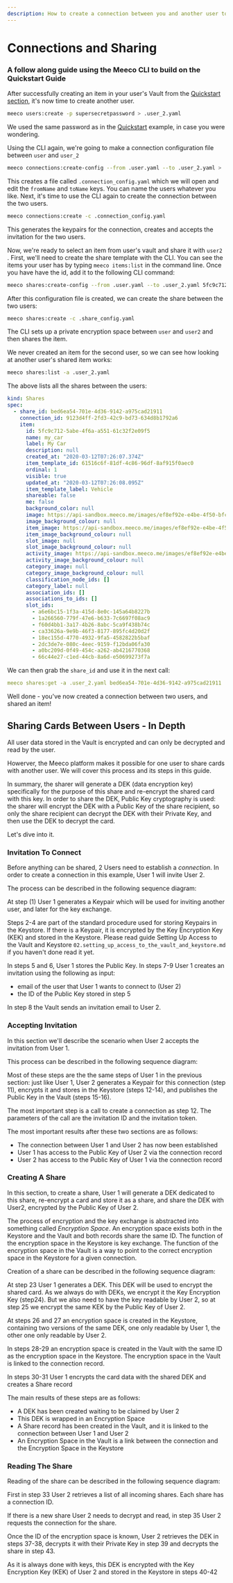 ```yaml
---
description: How to create a connection between you and another user to share data
---
```


# Connections and Sharing

### A follow along guide using the Meeco CLI to build on the Quickstart Guide

After successfully creating an item in your user's Vault from the [Quickstart section](../getting-started/quickstart.md), it's now time to create another user.

```bash
meeco users:create -p supersecretpassword > .user_2.yaml
```

We used the same password as in the [Quickstart](../getting-started/quickstart.md) example, in case you were wondering.

Using the CLI again, we're going to make a connection configuration file between `user` and `user_2`

```bash
meeco connections:create-config --from .user.yaml --to .user_2.yaml > .connection_config.yaml
```

This creates a file called `.connection_config.yaml` which we will open and edit the `fromName` and `toName` keys. You can name the users whatever you like. Next, it's time to use the CLI again to create the connection between the two users.

```bash
meeco connections:create -c .connection_config.yaml
```

This generates the keypairs for the connection, creates and accepts the invitation for the two users.

Now, we're ready to select an item from user's vault and share it with `user2` . First, we'll need to create the share template with the CLI. You can see the items your user has by typing `meeco items:list` in the command line. Once you have have the id, add it to the following CLI command:

```bash
meeco shares:create-config --from .user.yaml --to .user_2.yaml 5fc9c712-5abe-4f6a-a551-61c32f2e09f5 > .share_config.yaml
```

After this configuration file is created, we can create the share between the two users:

```bash
meeco shares:create -c .share_config.yaml
```

The CLI sets up a private encryption space between `user` and `user2` and then shares the item.

We never created an item for the second user, so we can see how looking at another user's shared item works:

```bash
meeco shares:list -a .user_2.yaml
```

The above lists all the shares between the users:

```yaml
kind: Shares
spec:
  - share_id: bed6ea54-701e-4d36-9142-a975cad21911
    connection_id: 9123d4ff-2fd3-42c9-bd73-634d8b1792a6
    item:
      id: 5fc9c712-5abe-4f6a-a551-61c32f2e09f5
      name: my_car
      label: My Car
      description: null
      created_at: "2020-03-12T07:26:07.374Z"
      item_template_id: 61516c6f-81df-4c86-96df-8af915f0aec0
      ordinal: 1
      visible: true
      updated_at: "2020-03-12T07:26:08.095Z"
      item_template_label: Vehicle
      shareable: false
      me: false
      background_color: null
      image: https://api-sandbox.meeco.me/images/ef8ef92e-e4be-4f50-bfce-774a608098ca
      image_background_colour: null
      item_image: https://api-sandbox.meeco.me/images/ef8ef92e-e4be-4f50-bfce-774a608098ca
      item_image_background_colour: null
      slot_image: null
      slot_image_background_colour: null
      activity_image: https://api-sandbox.meeco.me/images/ef8ef92e-e4be-4f50-bfce-774a608098ca
      activity_image_background_colour: null
      category_image: null
      category_image_background_colour: null
      classification_node_ids: []
      category_label: null
      association_ids: []
      associations_to_ids: []
      slot_ids:
        - a6e6bc15-1f3a-415d-8e0c-145a64b8227b
        - 1a266560-779f-47e6-b633-7c6697f08ac9
        - f60d4bb1-3a17-4b26-8abc-5ca9f438b74c
        - ca33626a-9e9b-46f3-8177-895fc4d20d2f
        - 18ec155d-4770-4932-9fa5-4582822b5baf
        - 2dc3de7e-080c-4eec-9159-f12bda06fa30
        - a0bc209d-0f49-454c-a262-ab4216770368
        - 66c44e27-c1ed-44cb-8a6d-e50699273f7a
```

We can then grab the `share_id` and use it in the next call:

```yaml
meeco shares:get -a .user_2.yaml bed6ea54-701e-4d36-9142-a975cad21911
```

Well done - you've now created a connection between two users, and shared an item!

## Sharing Cards Between Users - In Depth

All user data stored in the Vault is encrypted and can only be decrypted and read by the user.

Howerver, the Meeco platform makes it possible for one user to share cards with another user. We will cover this process and its steps in this guide.

In summary, the sharer will generate a DEK \(data encryption key\) specifically for the purpose of this share and re-encrypt the shared card with this key. In order to share the DEK, Public Key cryptography is used: the sharer will encrypt the DEK with a Public Key of the share recipient, so only the share recipient can decrypt the DEK with their Private Key, and then use the DEK to decrypt the card.

Let's dive into it.

### Invitation To Connect

Before anything can be shared, 2 Users need to establish a _connection_. In order to create a connection in this example, User 1 will invite User 2.

The process can be described in the following sequence diagram:

At step \(1\) User 1 generates a Keypair which will be used for inviting another user, and later for the key exchange.

Steps 2-4 are part of the standard procedure used for storing Keypairs in the Keystore. If there is a Keypair, it is encrypted by the Key Encryption Key \(KEK\) and stored in the Keystore. Please read guide Setting Up Access to the Vault and Keystore `02.setting_up_access_to_the_vault_and_keystore.md` if you haven't done read it yet.

In steps 5 and 6, User 1 stores the Public Key. In steps 7-9 User 1 creates an invitation using the following as input:

* email of the user that User 1 wants to connect to \(User 2\)
* the ID of the Public Key stored in step 5

In step 8 the Vault sends an invitation email to User 2.

### Accepting Invitation

In this section we'll describe the scenario when User 2 accepts the invitation from User 1.

This process can be described in the following sequence diagram:

Most of these steps are the the same steps of User 1 in the previous section: just like User 1, User 2 generates a Keypair for this connection \(step 11\), encrypts it and stores in the Keystore \(steps 12-14\), and publishes the Public Key in the Vault \(steps 15-16\).

The most important step is a call to create a connection as step 12. The parameters of the call are the invitation ID and the invitation token.

The most important results after these two sections are as follows:

* The connection between User 1 and User 2 has now been established
* User 1 has access to the Public Key of User 2 via the connection record
* User 2 has access to the Public Key of User 1 via the connection record

### Creating A Share

In this section, to create a share, User 1 will generate a DEK dedicated to this share, re-encrypt a card and store it as a share, and share the DEK with User2, encrypted by the Public Key of User 2.

The process of encryption and the key exchange is abstracted into something called _Encryption Space_. An encryption space exists both in the Keystore and the Vault and both records share the same ID. The function of the encryption space in the Keystore is key exchange. The function of the encryption space in the Vault is a way to point to the correct encryption space in the Keystore for a given connection.

Creation of a share can be described in the following sequence diagram:

At step 23 User 1 generates a DEK. This DEK will be used to encrypt the shared card. As we always do with DEKs, we encrypt it the Key Encryption Key \(step24\). But we also need to have the key readable by User 2, so at step 25 we encrypt the same KEK by the Public Key of User 2.

At steps 26 and 27 an encryption space is created in the Keystore, containing two versions of the same DEK, one only readable by User 1, the other one only readable by User 2.

In steps 28-29 an encryption space is created in the Vault with the same ID as the encryption space in the Keystore. The encryption space in the Vault is linked to the connection record.

In steps 30-31 User 1 encrypts the card data with the shared DEK and creates a Share record

The main results of these steps are as follows:

* A DEK has been created waiting to be claimed by User 2
* This DEK is wrapped in an Encryption Space
* A Share record has been created in the Vault, and it is linked to the connection between User 1 and User 2
* An Encryption Space in the Vault is a link between the connection and the Encryption Space in the Keystore

### Reading The Share

Reading of the share can be described in the following sequence diagram:

First in step 33 User 2 retrieves a list of all incoming shares. Each share has a connection ID.

If there is a new share User 2 needs to decrypt and read, in step 35 User 2 requests the connection for the share.

Once the ID of the encryption space is known, User 2 retrieves the DEK in steps 37-38, decrypts it with their Private Key in step 39 and decrypts the share in step 43.

As it is always done with keys, this DEK is encrypted with the Key Encryption Key \(KEK\) of User 2 and stored in the Keystore in steps 40-42

